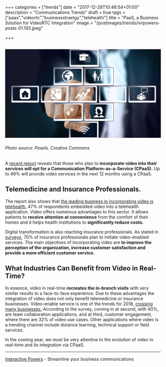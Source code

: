 +++
categories = ["trends"]
date = "2017-12-28T10:46:54+01:00"
description = "Communications Trends"
draft = true
tags = ["paas","videortc","businessstraetgy","telehealth"]
title = "PaaS, a Business Solution for VideoRTC Integration"
image = "/postimages/trends/ivrpowers-posts-01.193.jpeg"

+++

![board of applications](/postimages/trends/ivrpowers-posts-01.193.jpeg)
------------
###### Photo source: Pexels. Creative Commons

A [recent report](http://info.vidyo.com/embedded-video-conferencing-report-2017.html) reveals that those who plan to **incorporate video into their services will opt for a Communication Platform-as-a-Service (CPaaS).** Up to 49% will provide video services in the next 12 months using a CPaaS.

## Telemedicine and Insurance Professionals.

The report also shows that [the leading business in incorporating video is telehealth.](http://blog.ivrpowers.com/post/healthcare/next-doctor-appointment/) 47% of respondents embedded video into a telehealth application. Video offers numerous advantages to this sector. It allows patients to **receive attention at convenience** from the comfort of their homes and it helps health institutions to **significantly reduce costs.**

Digital transformation is also reaching insurance professionals. As stated in [surveys,](https://www.businesswire.com/news/home/20171109005292/en/Research-Shows-70-Insurance-Professionals-Deploy-Video-Enabled) 70% of insurance professionals plan to initiate video-enabled services. The main objectives of incorporating video are **to improve the perception of the organization, increase customer satisfaction and provide a more efficient customer service.**

## What Industries Can Benefit from Video in Real-Time?

In essence, video in real-time **recreates the in-branch visits** with very similar results to a face-to-face experience. Due to these advantages the integration of video does not only benefit telemedicine or insurance businesses. Video-enable service is one of the trends for 2018, [crossing many businesses.](http://blog.ivrpowers.com/post/products/video-rtc-industries/) According to the survey, coming in at second, with 40%, are team collaboration applications, and at third, customer engagement, where there are 32% of video use cases. Other applications where video is a trending channel include distance learning, technical support or field services.

In the coming year, we must be very attentive to the evolution of video in real-time and its integration via CPaaS.

---
[Interactive Powers](http://www.ivrpowers.com/ ) - Streamline your business communications




